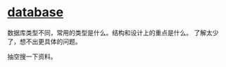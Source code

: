 # [database](https://github.com/zerone0x/tmpbackup/issues/38)

数据库类型不同，常用的类型是什么。结构和设计上的重点是什么。
了解太少了，想不出更具体的问题。

抽空搜一下资料。
